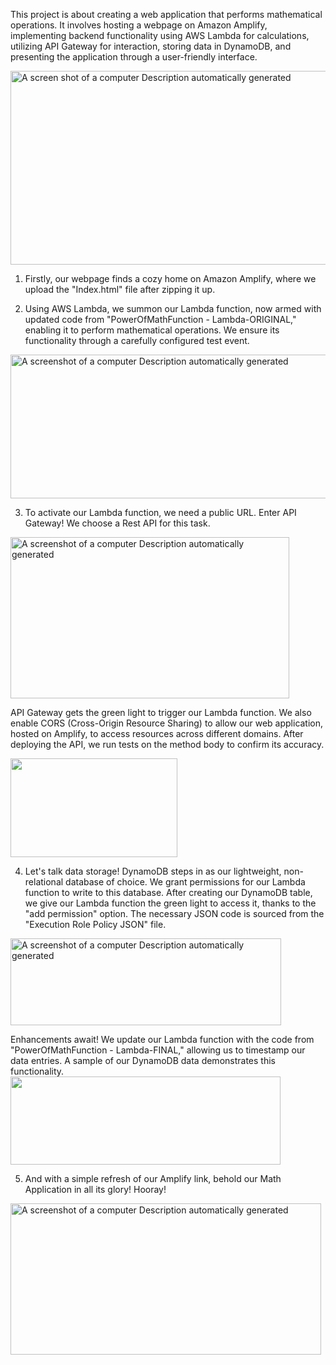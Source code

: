 This project is about creating a web application that performs
mathematical operations. It involves hosting a webpage on Amazon
Amplify, implementing backend functionality using AWS Lambda for
calculations, utilizing API Gateway for interaction, storing data in
DynamoDB, and presenting the application through a user-friendly
interface.

<img src="media/image1.png" style="width:6.70785in;height:3.22807in"
alt="A screen shot of a computer Description automatically generated" />

1.  Firstly, our webpage finds a cozy home on Amazon Amplify, where we
    upload the "Index.html" file after zipping it up.

2.  Using AWS Lambda, we summon our Lambda function, now armed with
    updated code from "PowerOfMathFunction - Lambda-ORIGINAL," enabling
    it to perform mathematical operations. We ensure its functionality
    through a carefully configured test event.

<img src="media/image2.png" style="width:5.2951in;height:2.3977in"
alt="A screenshot of a computer Description automatically generated" />

3.  To activate our Lambda function, we need a public URL. Enter API
    Gateway! We choose a Rest API for this task.

<img src="media/image3.png" style="width:4.64959in;height:2.68228in"
alt="A screenshot of a computer Description automatically generated" />

API Gateway gets the green light to trigger our Lambda function. We also
enable CORS (Cross-Origin Resource Sharing) to allow our web
application, hosted on Amplify, to access resources across different
domains. After deploying the API, we run tests on the method body to
confirm its accuracy.

<img src="media/image4.png" style="width:2.78377in;height:1.65101in" />

4.  Let's talk data storage! DynamoDB steps in as our lightweight,
    non-relational database of choice. We grant permissions for our
    Lambda function to write to this database. After creating our
    DynamoDB table, we give our Lambda function the green light to
    access it, thanks to the "add permission" option. The necessary JSON
    code is sourced from the "Execution Role Policy JSON" file.

<img src="media/image5.png" style="width:4.5109in;height:1.44419in"
alt="A screenshot of a computer Description automatically generated" />

Enhancements await! We update our Lambda function with the code from
"PowerOfMathFunction - Lambda-FINAL," allowing us to timestamp our data
entries. A sample of our DynamoDB data demonstrates this functionality.
<img src="media/image6.png" style="width:4.49558in;height:1.47528in" />

5.  And with a simple refresh of our Amplify link, behold our Math
    Application in all its glory! Hooray!

<img src="media/image7.png" style="width:5.17227in;height:2.51815in"
alt="A screenshot of a computer Description automatically generated" />
